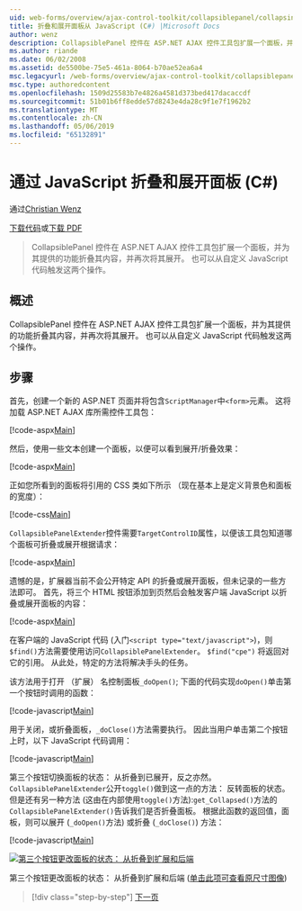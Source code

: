```yaml
---
uid: web-forms/overview/ajax-control-toolkit/collapsiblepanel/collapsing-and-expanding-a-panel-from-javascript-cs
title: 折叠和展开面板从 JavaScript (C#) |Microsoft Docs
author: wenz
description: CollapsiblePanel 控件在 ASP.NET AJAX 控件工具包扩展一个面板，并为其提供的功能以折叠其内容并将其展开...
ms.author: riande
ms.date: 06/02/2008
ms.assetid: de5500be-75e5-461a-8064-b70ae52ea6a4
msc.legacyurl: /web-forms/overview/ajax-control-toolkit/collapsiblepanel/collapsing-and-expanding-a-panel-from-javascript-cs
msc.type: authoredcontent
ms.openlocfilehash: 1509d25583b7e4826a4581d373bed417dacaccdf
ms.sourcegitcommit: 51b01b6ff8edde57d8243e4da28c9f1e7f1962b2
ms.translationtype: MT
ms.contentlocale: zh-CN
ms.lasthandoff: 05/06/2019
ms.locfileid: "65132891"
---
```

# <a name="collapsing-and-expanding-a-panel-from-javascript-c"></a>通过 JavaScript 折叠和展开面板 (C#)

通过[Christian Wenz](https://github.com/wenz)

[下载代码](http://download.microsoft.com/download/8/a/a/8aab3c3e-de6f-463f-805c-5fda567eef6e/CollapsiblePanel1.cs.zip)或[下载 PDF](http://download.microsoft.com/download/b/6/a/b6ae89ee-df69-4c87-9bfb-ad1eb2b23373/collapsiblepanel1CS.pdf)

> CollapsiblePanel 控件在 ASP.NET AJAX 控件工具包扩展一个面板，并为其提供的功能折叠其内容，并再次将其展开。 也可以从自定义 JavaScript 代码触发这两个操作。

## <a name="overview"></a>概述

CollapsiblePanel 控件在 ASP.NET AJAX 控件工具包扩展一个面板，并为其提供的功能折叠其内容，并再次将其展开。 也可以从自定义 JavaScript 代码触发这两个操作。

## <a name="steps"></a>步骤

首先，创建一个新的 ASP.NET 页面并将包含`ScriptManager`中`<form>`元素。 这将加载 ASP.NET AJAX 库所需控件工具包：

[!code-aspx[Main](collapsing-and-expanding-a-panel-from-javascript-cs/samples/sample1.aspx)]

然后，使用一些文本创建一个面板，以便可以看到展开/折叠效果：

[!code-aspx[Main](collapsing-and-expanding-a-panel-from-javascript-cs/samples/sample2.aspx)]

正如您所看到的面板将引用的 CSS 类如下所示 （现在基本上是定义背景色和面板的宽度）：

[!code-css[Main](collapsing-and-expanding-a-panel-from-javascript-cs/samples/sample3.css)]

`CollapsiblePanelExtender`控件需要`TargetControlID`属性，以便该工具包知道哪个面板可折叠或展开根据请求：

[!code-aspx[Main](collapsing-and-expanding-a-panel-from-javascript-cs/samples/sample4.aspx)]

遗憾的是，扩展器当前不会公开特定 API 的折叠或展开面板，但未记录的一些方法即可。 首先，将三个 HTML 按钮添加到页然后会触发客户端 JavaScript 以折叠或展开面板的内容：

[!code-aspx[Main](collapsing-and-expanding-a-panel-from-javascript-cs/samples/sample5.aspx)]

在客户端的 JavaScript 代码 (入门`<script type="text/javascript">`)，则`$find()`方法需要使用访问`CollapsiblePanelExtender`。 `$find("cpe")` 将返回对它的引用。 从此处，特定的方法将解决手头的任务。

该方法用于打开 （扩展） 名控制面板`_doOpen()`; 下面的代码实现`doOpen()`单击第一个按钮时调用的函数：

[!code-javascript[Main](collapsing-and-expanding-a-panel-from-javascript-cs/samples/sample6.js)]

用于关闭，或折叠面板，`_doClose()`方法需要执行。 因此当用户单击第二个按钮上时，以下 JavaScript 代码调用：

[!code-javascript[Main](collapsing-and-expanding-a-panel-from-javascript-cs/samples/sample7.js)]

第三个按钮切换面板的状态： 从折叠到已展开，反之亦然。 `CollapsiblePanelExtender`公开`toggle()`做到这一点的方法： 反转面板的状态。 但是还有另一种方法 (这由在内部使用`toggle()`方法):`get_Collapsed()`方法的`CollapsiblePanelExtender()`告诉我们是否折叠面板。 根据此函数的返回值，面板，则可以展开 (`_doOpen()`方法) 或折叠 (`_doClose()`) 方法：

[!code-javascript[Main](collapsing-and-expanding-a-panel-from-javascript-cs/samples/sample8.js)]

[![第三个按钮更改面板的状态： 从折叠到扩展和后端](collapsing-and-expanding-a-panel-from-javascript-cs/_static/image2.png)](collapsing-and-expanding-a-panel-from-javascript-cs/_static/image1.png)

第三个按钮更改面板的状态： 从折叠到扩展和后端 ([单击此项可查看原尺寸图像](collapsing-and-expanding-a-panel-from-javascript-cs/_static/image3.png))

> [!div class="step-by-step"]
> [下一页](collapsing-and-expanding-a-panel-from-javascript-vb.md)
